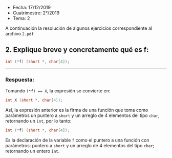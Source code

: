 * Fecha: 17/12/2019
* Cuatrimestre: 2°/2019
* Tema: 2

A continuación la resolución de algunos ejercicios correspondiente al archivo `2.pdf`

## 2. Explique breve y concretamente qué es f:
```c
int (*f) (short *, char[4]);
```

---

### Respuesta:

Tomando `(*f) == X`, la expresión se convierte en:
```c
int X (short *, char[4]);
```

Así, la expresión anterior es la firma de una función que toma como parámetros un puntero a `short` y un arreglo de 4 elementos del tipo `char`, retornando un `int`, por lo tanto:

```c
int (*f) (short *, char[4]);
```

Es la declaración de la variable `f` como el puntero a una función con parámetros: puntero a `short` y un arreglo de 4 elementos del tipo `char`; retornando un entero `int`.